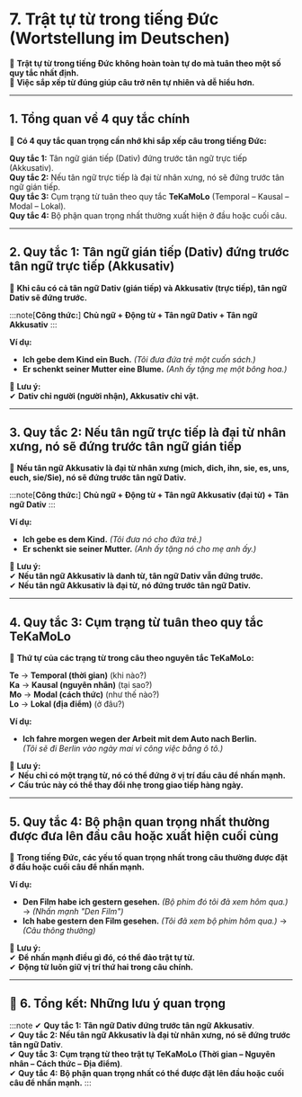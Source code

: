 # **7. Trật tự từ trong tiếng Đức (Wortstellung im Deutschen)**

📌 **Trật tự từ trong tiếng Đức không hoàn toàn tự do mà tuân theo một số quy tắc nhất định.**  
📌 **Việc sắp xếp từ đúng giúp câu trở nên tự nhiên và dễ hiểu hơn.**

---

## **1. Tổng quan về 4 quy tắc chính**

📌 **Có 4 quy tắc quan trọng cần nhớ khi sắp xếp câu trong tiếng Đức:**

**Quy tắc 1:** Tân ngữ gián tiếp (Dativ) đứng trước tân ngữ trực tiếp (Akkusativ).  
**Quy tắc 2:** Nếu tân ngữ trực tiếp là đại từ nhân xưng, nó sẽ đứng trước tân ngữ gián tiếp.  
**Quy tắc 3:** Cụm trạng từ tuân theo quy tắc **TeKaMoLo** (Temporal – Kausal – Modal – Lokal).  
**Quy tắc 4:** Bộ phận quan trọng nhất thường xuất hiện ở đầu hoặc cuối câu.

---

## **2. Quy tắc 1: Tân ngữ gián tiếp (Dativ) đứng trước tân ngữ trực tiếp (Akkusativ)**

📌 **Khi câu có cả tân ngữ Dativ (gián tiếp) và Akkusativ (trực tiếp), tân ngữ Dativ sẽ đứng trước.**

:::note[**Công thức:**]
**Chủ ngữ + Động từ + Tân ngữ Dativ + Tân ngữ Akkusativ**
:::

**Ví dụ:**

- **Ich gebe dem Kind ein Buch.** _(Tôi đưa đứa trẻ một cuốn sách.)_
- **Er schenkt seiner Mutter eine Blume.** _(Anh ấy tặng mẹ một bông hoa.)_

📌 **Lưu ý:**  
✔ **Dativ chỉ người (người nhận), Akkusativ chỉ vật.**

---

## **3. Quy tắc 2: Nếu tân ngữ trực tiếp là đại từ nhân xưng, nó sẽ đứng trước tân ngữ gián tiếp**

📌 **Nếu tân ngữ Akkusativ là đại từ nhân xưng (mich, dich, ihn, sie, es, uns, euch, sie/Sie), nó sẽ đứng trước tân ngữ Dativ.**

:::note[**Công thức:**]
**Chủ ngữ + Động từ + Tân ngữ Akkusativ (đại từ) + Tân ngữ Dativ**
:::

**Ví dụ:**

- **Ich gebe es dem Kind.** _(Tôi đưa nó cho đứa trẻ.)_
- **Er schenkt sie seiner Mutter.** _(Anh ấy tặng nó cho mẹ anh ấy.)_

📌 **Lưu ý:**  
✔ **Nếu tân ngữ Akkusativ là danh từ, tân ngữ Dativ vẫn đứng trước.**  
✔ **Nếu tân ngữ Akkusativ là đại từ, nó đứng trước tân ngữ Dativ.**

---

## **4. Quy tắc 3: Cụm trạng từ tuân theo quy tắc TeKaMoLo**

📌 **Thứ tự của các trạng từ trong câu theo nguyên tắc TeKaMoLo:**

**Te** → **Temporal (thời gian)** (khi nào?)  
**Ka** → **Kausal (nguyên nhân)** (tại sao?)  
**Mo** → **Modal (cách thức)** (như thế nào?)  
**Lo** → **Lokal (địa điểm)** (ở đâu?)

**Ví dụ:**

- **Ich fahre morgen wegen der Arbeit mit dem Auto nach Berlin.**  
    _(Tôi sẽ đi Berlin vào ngày mai vì công việc bằng ô tô.)_

📌 **Lưu ý:**  
✔ **Nếu chỉ có một trạng từ, nó có thể đứng ở vị trí đầu câu để nhấn mạnh.**  
✔ **Cấu trúc này có thể thay đổi nhẹ trong giao tiếp hàng ngày.**

---

## **5. Quy tắc 4: Bộ phận quan trọng nhất thường được đưa lên đầu câu hoặc xuất hiện cuối cùng**

📌 **Trong tiếng Đức, các yếu tố quan trọng nhất trong câu thường được đặt ở đầu hoặc cuối câu để nhấn mạnh.**

**Ví dụ:**

- **Den Film habe ich gestern gesehen.** _(Bộ phim đó tôi đã xem hôm qua.)_ → _(Nhấn mạnh "Den Film")_
- **Ich habe gestern den Film gesehen.** _(Tôi đã xem bộ phim hôm qua.)_ → _(Câu thông thường)_

📌 **Lưu ý:**  
✔ **Để nhấn mạnh điều gì đó, có thể đảo trật tự từ.**  
✔ **Động từ luôn giữ vị trí thứ hai trong câu chính.**

---

## **📍 6. Tổng kết: Những lưu ý quan trọng**

:::note
✔ **Quy tắc 1:** **Tân ngữ Dativ đứng trước tân ngữ Akkusativ**.  
✔ **Quy tắc 2:** **Nếu tân ngữ Akkusativ là đại từ nhân xưng, nó sẽ đứng trước tân ngữ Dativ**.  
✔ **Quy tắc 3:** **Cụm trạng từ theo trật tự TeKaMoLo (Thời gian – Nguyên nhân – Cách thức – Địa điểm)**.  
✔ **Quy tắc 4:** **Bộ phận quan trọng nhất có thể được đặt lên đầu hoặc cuối câu để nhấn mạnh.**
:::